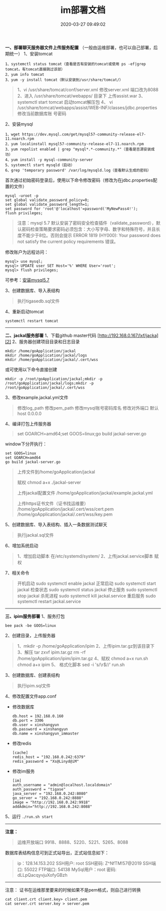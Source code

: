 ﻿---
layout: post
title:  "im部署文档"
date:   2020-03-27 09:49:02
categories: 
   - im
tags:
   - im
---

**一、部署聊天服务器文件上传服务配置**
（一般由运维部署，也可以自己部署，后期统一）
1、安装tomcat
```
1、systemctl status tomcat（查看是否有安装的tomcat或使用 ps -ef|grep tomcat。有tomcat直接跳过该部）
2、yum info tomcat
3、yum -y install tomcat（默认安装到/usr/share/tomcat/）
```
> 1、vi /usr/share/tomcat/conf/server.xml 修改server.xml 端口改为8088
> 2、进入 /usr/share/tomcat/webapps/ 目录下 上传assist.war 
> 3、systemctl start tomcat 启动tomcat解压包
> 4、 vi /usr/share/tomcat/webapps/assist/WEB-INF/classes/jdbc.properties 修改当前数据库账
号密码

2、安装mysql
```
1、wget https://dev.mysql.com/get/mysql57-community-release-el7-11.noarch.rpm
2、yum localinstall mysql57-community-release-el7-11.noarch.rpm
3、yum repolist enabled | grep "mysql*.*-community.*"（查看是否源安装成功）
4、yum install -y mysql-community-server
5、systemctl start mysqld（启动）
6、grep 'temporary password' /var/log/mysqld.log（查看默认生成的密码）
```
首次通过初始密码登录后，使用以下命令修改密码（修改为在jdbc.properties配置的文件）
```
mysql -uroot -p
set global validate_password_policy=0;
set global validate_password_length=1;
set password for 'root'@'localhost'=password('MyNewPass4!');
flush privileges;
```
> 注意：mysql 5.7 默认安装了密码安全检查插件（validate_password），默认密码检查策略要求密码必须包含：大小写字母、数字和特殊符号，并且长度不能少于8位。否则会提示 ERROR 1819 (HY000): Your password does not satisfy the current policy requirements 错误。

修改账户为远程访问：
```
mysql> use mysql;
mysql> UPDATE user SET Host='%' WHERE User='root';
mysql> flush privileges;
```

可参考：[安装mysql5.7][1]

3、创建数据库、导入表结构

> 执行tigasedb.sql文件

4、重新启动tomcat
```
systemctl restart tomcat
```


----------


**二、jackal服务部署**
1、下载github master代码 [http://192.168.0.167/lxf/jacka][2]
2、服务器创建项目目录和日志目录
```
mkdir /home/goApplication/jackal
mkdir /home/goApplication/jackal/logs
mkdir /home/goApplication/jackal/.cert/wss
```
或可使用以下命令直接创建
```
mkdir -p /root/goApplication/jackal;mkdir -p /root/goApplication/jackal/logs;mkdir -p /root/goApplication/jackal/.cert/wss
```

3、修改example.jackal.yml文件
    
>   修改log_path
>   修改pem_path
>   修改mysql账号密码库名
>   修改对外端口 默认host 0.0.0.0

4、编译打包上传服务器
    
> set GOARCH=amd64;set GOOS=linux;go build jackal-server.go

window下分开执行：
```
set GOOS=linux
set GOARCH=amd64
go build jackal-server.go
```

> 上传文件到/home/goApplication/jackal
> 
> 赋权 chmod a+x ./jackal-server
> 
> 上传jackal配置文件 /home/goApplication/jackal/example.jackal.yml
> 
> 上传https证书文件（证书找运维要） 
> /home/goApplication/jackal/.cert/wss/cert.pem
> /home/goApplication/jackal/.cert/wss/key.pem

    
5、创建数据库、导入表结构、插入一条数据测试聊天

> 执行jackal.sql文件

6、增加系统启动
>   1、增加启动脚本 在/etc/systemd/system/
>   2、上传jackal.service脚本 赋权

7、相关命令
> 开机启动 sudo systemctl enable jackal
> 正常启动 sudo systemctl start jackal
> 检查状态 sudo systemctl status jackal
> 停止服务 sudo systemctl stop jackal
> 杀死进程 sudo systemctl kill jackal.service
> 重启服务 sudo systemctl restart jackal.service


----------

**三、ipim服务部署**
1、服务打包
```
bee pack -be GOOS=linux
```
2、创建目录，上传服务器

> 1、mkdir -p /home/goApplication/ipim 
> 2、上传ipim.tar.gz到该目录下 
> 3、解压
    tar zxvf ipim.tar.gz
    rm -rf /home/goApplication/ipim/ipim.tar.gz
> 4、赋权
    chmod a+x run.sh
    chmod a+x ipim
> 5、 格式化脚本
    sed -i 's/\r$//' run.sh
    
3、创建数据库、创建表结构
> 执行ipim.sql文件

4、修改配置文件app.conf

- 修改数据库
    
    ```
    db.host = 192.168.0.160
    db.port = 3306
    db.user = xinshangyun
    db.password = xinshangyun
    db.name = xinshangyun_immaster
    ```
- 修改redis
    
    ```
    [cache]
    redis_host = "192.168.0.242:6379"
    redis_password = "Xs@Linyd@iM"
    ```
- 修改im服务
    
    ```
    [im]
    auth_username = "admin@localhost.localdomain"
    auth_password = "tigase"
    java_server = "192.168.0.242:8080"
    go_server = "192.168.0.242:8888"
    image = "http://192.168.0.242:9918"
    addAdmin="http://192.168.0.242:8088"
    ```
5、运行
    ```
    ./run.sh start
    ```
    

----------


**注意：**

> 运维开放端口 9918、8888、5220、5221、5265、8088

数据库表结构信息可到正式站导出，正式站信息如下：

> ip：128.14.153.202 
SSH用户: root 
SSH密码: Z^NfTM!57@2019 
SSH端口: 55022 
FTP端口: 54138 
MySql用户：root 
密码: dLLpQacqyvjuXofyGBzh


----------
注意：
    证书在运维那里要来的时候如果不是pem格式，则自己进行转换
    
    
    cat client.crt client.key> client.pem
    cat server.crt server.key > server.pem

  [1]: https://www.jianshu.com/p/1dab9a4d0d5f
  [2]: http://192.168.0.167/lxf/jacka